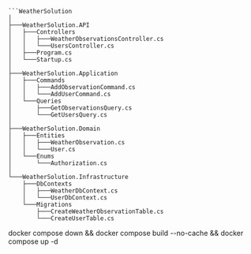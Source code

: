 ```
```WeatherSolution
│
├───WeatherSolution.API
│   ├───Controllers
│   │   ├───WeatherObservationsController.cs
│   │   └───UsersController.cs
│   ├───Program.cs
│   └───Startup.cs
│
├───WeatherSolution.Application
│   ├───Commands
│   │   ├───AddObservationCommand.cs
│   │   └───AddUserCommand.cs
│   └───Queries
│       ├───GetObservationsQuery.cs
│       └───GetUsersQuery.cs
│
├───WeatherSolution.Domain
│   ├───Entities
│   │   ├───WeatherObservation.cs
│   │   └───User.cs
│   └───Enums
│       └───Authorization.cs
│
└───WeatherSolution.Infrastructure
    ├───DbContexts
    │   ├───WeatherDbContext.cs
    │   └───UserDbContext.cs
    └───Migrations
        ├───CreateWeatherObservationTable.cs
        └───CreateUserTable.cs
```


docker compose down && docker compose build --no-cache && docker compose up -d